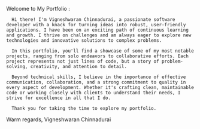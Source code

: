 Welcome to My Portfolio :

      Hi there! I'm Vigneshwaran Chinnadurai, a passionate software developer with a knack for turning ideas into robust, user-friendly applications. I have been on an exciting path of continuous learning and growth. I thrive on challenges and am always eager to explore new technologies and innovative solutions to complex problems.

      In this portfolio, you'll find a showcase of some of my most notable projects, ranging from solo endeavors to collaborative efforts. Each project represents not just lines of code, but a story of problem-solving, creativity, and attention to detail.

      Beyond technical skills, I believe in the importance of effective communication, collaboration, and a strong commitment to quality in every aspect of development. Whether it's crafting clean, maintainable code or working closely with clients to understand their needs, I strive for excellence in all that I do.

      Thank you for taking the time to explore my portfolio.
      
Warm regards,
Vigneshwaran Chinnadurai
